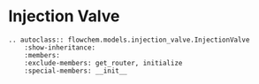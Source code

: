 # Injection Valve

```{eval-rst}
.. autoclass:: flowchem.models.injection_valve.InjectionValve
    :show-inheritance:
    :members:
    :exclude-members: get_router, initialize
    :special-members: __init__
```
